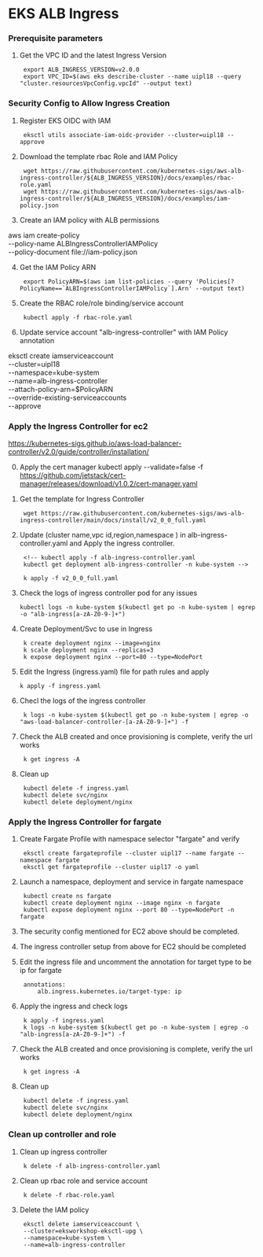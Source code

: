 
# EKS ALB Ingress

### Prerequisite parameters

1. Get the VPC ID and the latest Ingress Version

	    export ALB_INGRESS_VERSION=v2.0.0
	    export VPC_ID=$(aws eks describe-cluster --name uipl18 --query "cluster.resourcesVpcConfig.vpcId" --output text)

### Security Config to Allow Ingress Creation

1. Register EKS OIDC with IAM

	    eksctl utils associate-iam-oidc-provider --cluster=uipl18 --approve

2. Download the template rbac Role and IAM Policy

	    wget https://raw.githubusercontent.com/kubernetes-sigs/aws-alb-ingress-controller/${ALB_INGRESS_VERSION}/docs/examples/rbac-role.yaml
	    wget https://raw.githubusercontent.com/kubernetes-sigs/aws-alb-ingress-controller/${ALB_INGRESS_VERSION}/docs/examples/iam-policy.json
  
3. Create an IAM policy with ALB permissions

aws iam create-policy \
	--policy-name ALBIngressControllerIAMPolicy \
	--policy-document file://iam-policy.json

  4. Get the IAM Policy ARN

		  export PolicyARN=$(aws iam list-policies --query 'Policies[?PolicyName==`ALBIngressControllerIAMPolicy`].Arn' --output text)
 
5. Create the  RBAC role/role binding/service account

	    kubectl apply -f rbac-role.yaml

  6. Update service account "alb-ingress-controller" with IAM Policy annotation

eksctl create iamserviceaccount \
  --cluster=uipl18 \
  --namespace=kube-system \
  --name=alb-ingress-controller \
  --attach-policy-arn=$PolicyARN \
  --override-existing-serviceaccounts \
  --approve
  
### Apply the Ingress Controller for ec2

https://kubernetes-sigs.github.io/aws-load-balancer-controller/v2.0/guide/controller/installation/

0. Apply the cert manager
kubectl apply --validate=false -f https://github.com/jetstack/cert-manager/releases/download/v1.0.2/cert-manager.yaml
  
1. Get the template for Ingress Controller

	    wget https://raw.githubusercontent.com/kubernetes-sigs/aws-alb-ingress-controller/main/docs/install/v2_0_0_full.yaml
  
2. Update (cluster name,vpc id,region,namespace ) in alb-ingress-controller.yaml and Apply the ingress controller.
	
		<!-- kubectl apply -f alb-ingress-controller.yaml
		kubectl get deployment alb-ingress-controller -n kube-system -->

		k apply -f v2_0_0_full.yaml

  3. Check the logs of ingress controller pod for any issues

		 kubectl logs -n kube-system $(kubectl get po -n kube-system | egrep -o "alb-ingress[a-zA-Z0-9-]+")

  
  4. Create Deployment/Svc to use in Ingress

		  k create deployment nginx --image=nginx
		  k scale deployment nginx --replicas=3
		  k expose deployment nginx --port=80 --type=NodePort

  5. Edit the Ingress (ingress.yaml) file for path rules and apply

		 k apply -f ingress.yaml

3. Checl the logs of the ingress controller

		k logs -n kube-system $(kubectl get po -n kube-system | egrep -o "aws-load-balancer-controller-[a-zA-Z0-9-]+") -f
		
4. Check the ALB created and once provisioning is complete, verify the url works

	    k get ingress -A

6. Clean up

	    kubectl delete -f ingress.yaml
	    kubectl delete svc/nginx
	    kubectl delete deployment/nginx

### Apply the Ingress Controller for fargate
 
1. Create Fargate Profile with namespace selector "fargate" and verify
	
	    eksctl create fargateprofile --cluster uipl17 --name fargate --namespace fargate
	    eksctl get fargateprofile --cluster uipl17 -o yaml

  

2. Launch a namespace, deployment and service in fargate namespace

		kubectl create ns fargate
		kubectl create deployment nginx --image nginx -n fargate
		kubectl expose deployment nginx --port 80 --type=NodePort -n fargate

3. The security config mentioned for EC2 above should be completed.

4. The ingress controller setup from above for EC2 should be completed
	
5. Edit the ingress file and uncomment the annotation for target type to be ip for fargate

		annotations:
			alb.ingress.kubernetes.io/target-type: ip

6. Apply the ingress and check logs 

	    k apply -f ingress.yaml
	    k logs -n kube-system $(kubectl get po -n kube-system | egrep -o "alb-ingress[a-zA-Z0-9-]+") -f

7. Check the ALB created and once provisioning is complete, verify the url works

		k get ingress -A

8. Clean up
		
		kubectl delete -f ingress.yaml
		kubectl delete svc/nginx
		kubectl delete deployment/nginx  

### Clean up controller and role
  
1. Clean up ingress controller

		k delete -f alb-ingress-controller.yaml

2. Clean up rbac role and service account

		k delete -f rbac-role.yaml
		
3. Delete the IAM policy
		
		eksctl delete iamserviceaccount \
		--cluster=eksworkshop-eksctl-upg \
		--namespace=kube-system \
		--name=alb-ingress-controller
